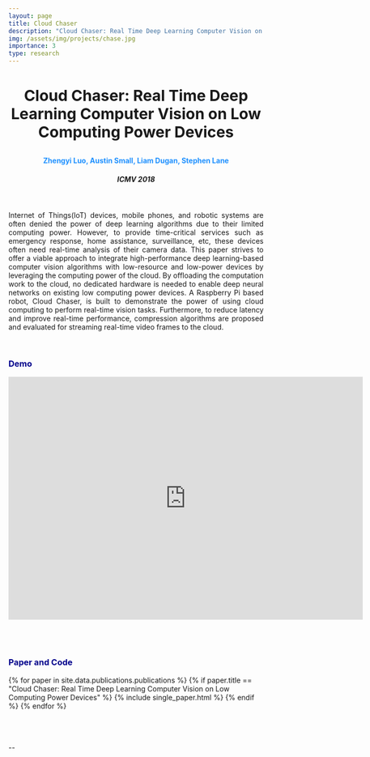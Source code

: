```yaml
---
layout: page
title: Cloud Chaser
description: "Cloud Chaser: Real Time Deep Learning Computer Vision on Low Computing Power Devices"
img: /assets/img/projects/chase.jpg
importance: 3
type: research
---
```


<h3 style="text-align: center;font-size:30px"> Cloud Chaser: Real Time Deep Learning Computer Vision on Low Computing Power Devices </h3>
<h4 style="text-align: center;color:DodgerBlue"> Zhengyi Luo, Austin Small, Liam Dugan, Stephen Lane  </h4>
<h5 style="text-align: center;"> ICMV 2018 </h5>


<div class="row">
    <div class="col-sm mt-3 mt-md-0">
        <img class="img-fluid rounded z-depth-1" src="{{ '/assets/img/projects/cloud_chaser_arch.png' | relative_url }}" alt="" title="example image"/>
    </div>
</div>
<!-- <div class="caption">
    This image can also have a caption. It's like magic.
</div> -->
<br>
<p  align="justify">
    Internet of Things(IoT) devices, mobile phones, and robotic systems are often denied the power of deep learning algorithms due to their limited computing power. However, to provide time-critical services such as emergency response, home assistance, surveillance, etc, these devices often need real-time analysis of their camera data. This paper strives to offer a viable approach to integrate high-performance deep learning-based computer vision algorithms with low-resource and low-power devices by leveraging the computing power of the cloud. By offloading the computation work to the cloud, no dedicated hardware is needed to enable deep neural networks on existing low computing power devices. A Raspberry Pi based robot, Cloud Chaser, is built to demonstrate the power of using cloud computing to perform real-time vision tasks. Furthermore, to reduce latency and improve real-time performance, compression algorithms are proposed and evaluated for streaming real-time video frames to the cloud.

</p>

<br>


<h3 style="color:darkblue">Demo</h3>

<div class="embed-container">
<center>
  <iframe
      src="https://www.youtube.com/embed/8ALi8_fJVNU"
      width="700"
      height="480"
      frameborder="0"
      allowfullscreen="">
  </iframe>
  </center>
</div>







<br>
<br>
<br>
<h3 style="color:darkblue">Paper and Code</h3>

<div>
{% for paper in site.data.publications.publications %}
    {% if paper.title ==  "Cloud Chaser: Real Time Deep Learning Computer Vision on Low Computing Power Devices" %}
        {% include single_paper.html %}
    {% endif %}
{% endfor %}
</div>

<br>
<br>
<br>
<p> -- </p>